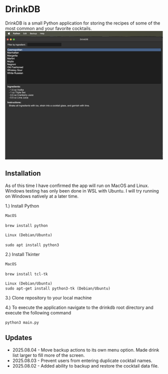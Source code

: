 
# DrinkDB

DrinkDB is a small Python application for storing the recipes of some of the most common and your favorite cocktails.
![main screen](./docs/drinkdbmainMacOS.PNG)

## Installation
As of this time I have confirmed the app will run on MacOS and Linux. Windows testing has only been done in WSL with Ubuntu. I will try running on Windows natively at a later time.

1.) Install Python
```
MacOS

brew install python
```

```
Linux (Debian/Ubuntu)

sudo apt install python3
```

2.) Install Tkinter 
```
MacOS

brew install tcl-tk
```

```
Linux (Debian/Ubuntu)
sudo apt-get install python3-tk (Debian/Ubuntu)
```

3.) Clone repository to your local machine

4.) To execute the application navigate to the drinkdb root directory and execute the following command
```
python3 main.py
```
## Updates
- 2025.08.04 - Move backup actions to its own menu option. Made drink list larger to fill more of the screen.
- 2025.08.03 - Prevent users from entering duplicate cocktail names.
- 2025.08.02 - Added ability to backup and restore the cocktail data file.
